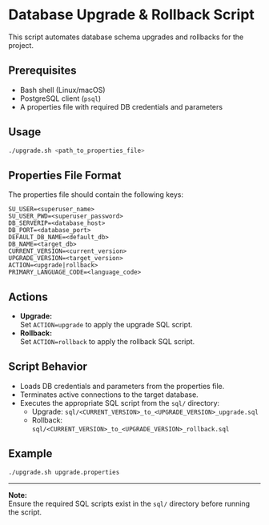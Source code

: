 # Database Upgrade & Rollback Script

This script automates database schema upgrades and rollbacks for the project.

## Prerequisites

- Bash shell (Linux/macOS)
- PostgreSQL client (`psql`)
- A properties file with required DB credentials and parameters

## Usage

```sh
./upgrade.sh <path_to_properties_file>
```

## Properties File Format

The properties file should contain the following keys:

```
SU_USER=<superuser_name>
SU_USER_PWD=<superuser_password>
DB_SERVERIP=<database_host>
DB_PORT=<database_port>
DEFAULT_DB_NAME=<default_db>
DB_NAME=<target_db>
CURRENT_VERSION=<current_version>
UPGRADE_VERSION=<target_version>
ACTION=<upgrade|rollback>
PRIMARY_LANGUAGE_CODE=<language_code>
```

## Actions

- **Upgrade:**  
  Set `ACTION=upgrade` to apply the upgrade SQL script.
- **Rollback:**  
  Set `ACTION=rollback` to apply the rollback SQL script.

## Script Behavior

- Loads DB credentials and parameters from the properties file.
- Terminates active connections to the target database.
- Executes the appropriate SQL script from the `sql/` directory:
    - Upgrade: `sql/<CURRENT_VERSION>_to_<UPGRADE_VERSION>_upgrade.sql`
    - Rollback: `sql/<CURRENT_VERSION>_to_<UPGRADE_VERSION>_rollback.sql`

## Example

```sh
./upgrade.sh upgrade.properties
```

---

**Note:**  
Ensure the required SQL scripts exist in the `sql/` directory before running the script.